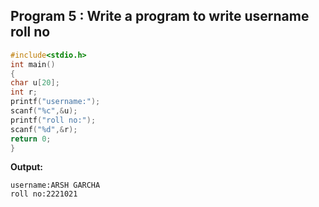 ## Program 5 : Write a program to write username roll no
```C
#include<stdio.h>
int main()
{
char u[20];
int r;
printf("username:");
scanf("%c",&u);
printf("roll no:");
scanf("%d",&r);
return 0;
}
```
**Output:**
```
username:ARSH GARCHA
roll no:2221021
